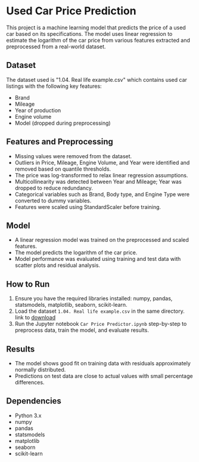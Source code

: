 # Used Car Price Prediction

This project is a machine learning model that predicts the price of a used car based on its specifications. The model uses linear regression to estimate the logarithm of the car price from various features extracted and preprocessed from a real-world dataset.

## Dataset

The dataset used is "1.04. Real life example.csv" which contains used car listings with the following key features:

- Brand
- Mileage
- Year of production
- Engine volume
- Model (dropped during preprocessing)

## Features and Preprocessing

- Missing values were removed from the dataset.
- Outliers in Price, Mileage, Engine Volume, and Year were identified and removed based on quantile thresholds.
- The price was log-transformed to relax linear regression assumptions.
- Multicollinearity was detected between Year and Mileage; Year was dropped to reduce redundancy.
- Categorical variables such as Brand, Body type, and Engine Type were converted to dummy variables.
- Features were scaled using StandardScaler before training.

## Model

- A linear regression model was trained on the preprocessed and scaled features.
- The model predicts the logarithm of the car price.
- Model performance was evaluated using training and test data with scatter plots and residual analysis.

## How to Run

1. Ensure you have the required libraries installed: numpy, pandas, statsmodels, matplotlib, seaborn, scikit-learn.
2. Load the dataset `1.04. Real life example.csv` in the same directory. link to [download](:https://att-c.udemycdn.com/2020-11-28_15-57-05-c675e47cc74ce93713736f9bc757ee63/original.csv?response-content-disposition=attachment%3B+filename%3D1.04.%2BReal-life%2Bexample.csv&Expires=1748139964&Signature=vvhY-xq2PFYgoIL2tj1bDGbwCEHg9TXpkEJh7jNRgAUaNlQf4A6TpwUgbUd36XrWEciIhBZacnYXf~MQEatfuXQ6TCJQonc86gwUyrT3JruHiJ9-QJ5MN9hDS84LQVB~xJDTtdyLGXw~5~b1ArqhvjJgYCY4aiT2blKDLqWJ5W8V09lTQJ6bXrM~Wgak6IH430vVBq~jpDy~yp4gJPV4Mfiuch18i6ZoEOGQut4nryh1uqEps~1wC-tdrbobE~aHArDvkrZO3-2CMKga6K7wz4bc0zBjgYgE0dszEWj-8UWZEG7GGeWMo09n9KLZY~Ob1zgR4xS1HX-Xkxp6px7lqA__&Key-Pair-Id=K3MG148K9RIRF4)
3. Run the Jupyter notebook `Car Price Predictor.ipynb` step-by-step to preprocess data, train the model, and evaluate results.

## Results

- The model shows good fit on training data with residuals approximately normally distributed.
- Predictions on test data are close to actual values with small percentage differences.

## Dependencies

- Python 3.x
- numpy
- pandas
- statsmodels
- matplotlib
- seaborn
- scikit-learn
